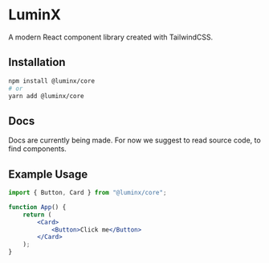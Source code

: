 # LuminX

A modern React component library created with TailwindCSS.

## Installation

```bash
npm install @luminx/core
# or
yarn add @luminx/core
```

## Docs

Docs are currently being made. For now we suggest to read source code, to find components.

## Example Usage

```jsx
import { Button, Card } from "@luminx/core";

function App() {
    return (
        <Card>
            <Button>Click me</Button>
        </Card>
    );
}
```
